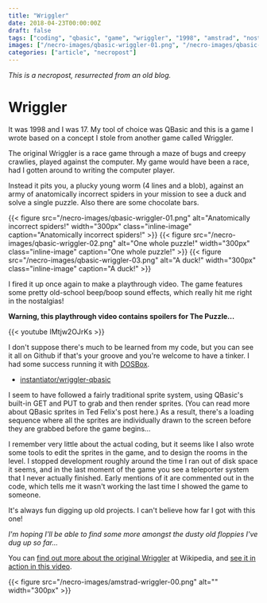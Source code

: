 ```yaml
---
title: "Wriggler"
date: 2018-04-23T00:00:00Z
draft: false
tags: ["coding", "qbasic", "game", "wriggler", "1998", "amstrad", "nostalgia", "retro" ]
images: ["/necro-images/qbasic-wriggler-01.png", "/necro-images/qbasic-wriggler-02.png", "/necro-images/qbasic-wriggler-03.png"]
categories: ["article", "necropost"]
---
```


*This is a necropost, resurrected from an old blog.*

# Wriggler

It was 1998 and I was 17. My tool of choice was QBasic and this is a game I wrote based on a concept I stole from another game called Wriggler.

The original Wriggler is a race game through a maze of bugs and creepy crawlies, played against the computer. My game would have been a race, had I gotten around to writing the computer player.

Instead it pits you, a plucky young worm (4 lines and a blob), against an army of anatomically incorrect spiders in your mission to see a duck and solve a single puzzle. Also there are some chocolate bars.

{{< figure src="/necro-images/qbasic-wriggler-01.png" alt="Anatomically incorrect spiders!" width="300px" class="inline-image" caption="Anatomically incorrect spiders!" >}}
{{< figure src="/necro-images/qbasic-wriggler-02.png" alt="One whole puzzle!" width="300px" class="inline-image" caption="One whole puzzle!" >}}
{{< figure src="/necro-images/qbasic-wriggler-03.png" alt="A duck!" width="300px" class="inline-image" caption="A duck!" >}}

I fired it up once again to make a playthrough video. The game features some pretty old-school beep/boop sound effects, which really hit me right in the nostalgias!

**Warning, this playthrough video contains spoilers for The Puzzle...**

{{< youtube IMtjw2OJrKs >}}

I don't suppose there's much to be learned from my code, but you can see it all on Github if that's your groove and you're welcome to have a tinker. I had some success running it with [DOSBox](https://www.dosbox.com/).

* [instantiator/wriggler-qbasic](https://github.com/instantiator/wriggler-qbasic)

I seem to have followed a fairly traditional sprite system, using QBasic's built-in GET and PUT to grab and then render sprites. (You can read more about QBasic sprites in Ted Felix's post here.) As a result, there's a loading sequence where all the sprites are individually drawn to the screen before they are grabbed before the game begins...

I remember very little about the actual coding, but it seems like I also wrote some tools to edit the sprites in the game, and to design the rooms in the level. I stopped development roughly around the time I ran out of disk space it seems, and in the last moment of the game you see a teleporter system that I never actually finished. Early mentions of it are commented out in the code, which tells me it wasn't working the last time I showed the game to someone.

It's always fun digging up old projects. I can't believe how far I got with this one!

_I'm hoping I'll be able to find some more amongst the dusty old floppies I've dug up so far..._

You can [find out more about the original Wriggler](https://en.wikipedia.org/wiki/Wriggler_(video_game)) at Wikipedia, and [see it in action in this video](https://www.youtube.com/watch?v=02Kh076wja8).

{{< figure src="/necro-images/amstrad-wriggler-00.png" alt="" width="300px" >}}
